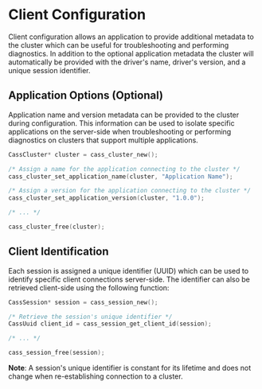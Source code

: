 # Client Configuration

Client configuration allows an application to provide additional metadata to
the cluster which can be useful for troubleshooting and performing diagnostics.
In addition to the optional application metadata the cluster will automatically
be provided with the driver's name, driver's version, and a unique session
identifier.

## Application Options (Optional)

Application name and version metadata can be provided to the cluster during
configuration. This information can be used to isolate specific applications on
the server-side when troubleshooting or performing diagnostics on clusters that
support multiple applications.

```c
CassCluster* cluster = cass_cluster_new();

/* Assign a name for the application connecting to the cluster */
cass_cluster_set_application_name(cluster, "Application Name");

/* Assign a version for the application connecting to the cluster */
cass_cluster_set_application_version(cluster, "1.0.0");

/* ... */

cass_cluster_free(cluster);
```

## Client Identification

Each session is assigned a unique identifier (UUID) which can be used to
identify specific client connections server-side. The identifier can also be
retrieved client-side using the following function:

```c
CassSession* session = cass_session_new();

/* Retrieve the session's unique identifier */
CassUuid client_id = cass_session_get_client_id(session);

/* ... */

cass_session_free(session);
```

**Note**: A session's unique identifier is constant for its lifetime and does
          not change when re-establishing connection to a cluster.

